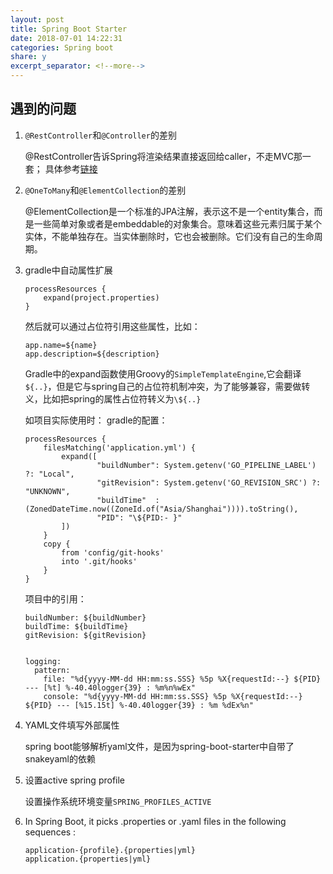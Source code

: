```yaml
---
layout: post
title: Spring Boot Starter
date: 2018-07-01 14:22:31
categories: Spring boot
share: y
excerpt_separator: <!--more-->
---
```




<!--more-->

## 遇到的问题

1. `@RestController`和`@Controller`的差别

	@RestController告诉Spring将渲染结果直接返回给caller，不走MVC那一套；
	具体参考[链接](https://dzone.com/articles/spring-framework-restcontroller-vs-controller)
	
2. `@OneToMany`和`@ElementCollection`的差别

	@ElementCollection是一个标准的JPA注解，表示这不是一个entity集合，而是一些简单对象或者是embeddable的对象集合。意味着这些元素归属于某个实体，不能单独存在。当实体删除时，它也会被删除。它们没有自己的生命周期。
	
3. 	gradle中自动属性扩展

	```
	processResources {
		expand(project.properties)
	}
	```
	然后就可以通过占位符引用这些属性，比如：
	
	```
	app.name=${name}
	app.description=${description}
	```
	
	Gradle中的expand函数使用Groovy的`SimpleTemplateEngine`,它会翻译`${..}`，但是它与spring自己的占位符机制冲突，为了能够兼容，需要做转义，比如把spring的属性占位符转义为`\${..}`
	
	如项目实际使用时：
	gradle的配置：
	
	```
	processResources {
	    filesMatching('application.yml') { 
	        expand([
	                "buildNumber": System.getenv('GO_PIPELINE_LABEL') ?: "Local",
	                "gitRevision": System.getenv('GO_REVISION_SRC') ?: "UNKNOWN",
	                "buildTime"  : (ZonedDateTime.now((ZoneId.of("Asia/Shanghai")))).toString(),
	                "PID": "\${PID:- }"
	        ])
	    }
	    copy {
	        from 'config/git-hooks'
	        into '.git/hooks'
	    }
	}
	```
	
	项目中的引用：
	
	```
	buildNumber: ${buildNumber}
	buildTime: ${buildTime}
	gitRevision: ${gitRevision}
	
	
	logging:
	  pattern:
	    file: "%d{yyyy-MM-dd HH:mm:ss.SSS} %5p %X{requestId:--} ${PID} --- [%t] %-40.40logger{39} : %m%n%wEx"
	    console: "%d{yyyy-MM-dd HH:mm:ss.SSS} %5p %X{requestId:--} ${PID} --- [%15.15t] %-40.40logger{39} : %m %dEx%n"

	```
	
4. YAML文件填写外部属性

	spring boot能够解析yaml文件，是因为spring-boot-starter中自带了snakeyaml的依赖
	
5. 设置active spring profile

	设置操作系统环境变量`SPRING_PROFILES_ACTIVE`
	

6. In Spring Boot, it picks .properties or .yaml files in the following sequences :    

	```
	application-{profile}.{properties|yml}   
	application.{properties|yml}   
	```
